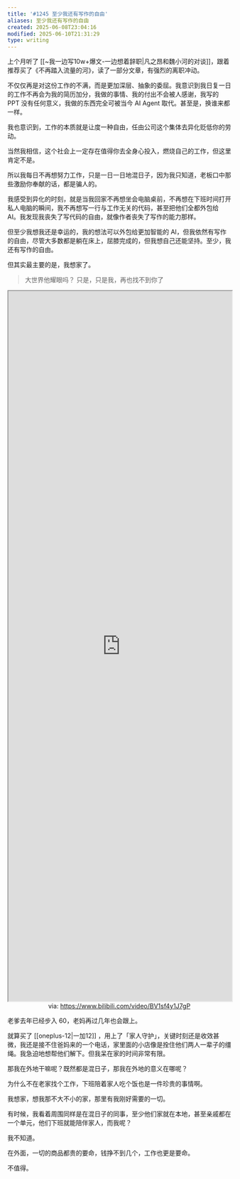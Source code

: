 ```yaml
---
title: '#1245 至少我还有写作的自由'
aliases: 至少我还有写作的自由
created: 2025-06-08T23:04:16
modified: 2025-06-10T21:31:29
type: writing
---
```


上个月听了 [[~我一边写10w+爆文-一边想着辞职|凡之昂和魏小河的对谈]]，跟着推荐买了《不再踏入流量的河》，读了一部分文章，有强烈的离职冲动。

不仅仅再是对这份工作的不满，而是更加深层、抽象的委屈。我意识到我日复一日的工作不再会为我的简历加分，我做的事情、我的付出不会被人感谢，我写的 PPT 没有任何意义，我做的东西完全可被当今 AI Agent 取代。甚至是，换谁来都一样。

我也意识到，工作的本质就是让度一种自由，任由公司这个集体去异化贬低你的劳动。

当然我相信，这个社会上一定存在值得你去全身心投入，燃烧自己的工作，但这里肯定不是。

所以我每日不再想努力工作，只是一日一日地混日子，因为我只知道，老板口中那些激励你奉献的话，都是骗人的。

我感受到异化的时刻，就是当我回家不再想坐会电脑桌前，不再想在下班时间打开私人电脑的瞬间，我不再想写一行与工作无关的代码，甚至把他们全都外包给 AI。我发现我丧失了写代码的自由，就像作者丧失了写作的能力那样。

但至少我想我还是幸运的，我的想法可以外包给更加智能的 AI，但我依然有写作的自由，尽管大多数都是躺在床上，屈膝完成的，但我想自己还能坚持。至少，我还有写作的自由。

但其实最主要的是，我想家了。

> 大世界他耀眼吗？
> 只是，只是我，再也找不到你了

<iframe src='https://player.bilibili.com/player.html?isOutside=true&bvid=BV1sf4y1J7gP&p=1&autoplay=false' style='height:40vh;width:100%' class='iframe-radius' allow='fullscreen'></iframe>
<center>via: <a href='https://www.bilibili.com/video/BV1sf4y1J7gP' target='_blank' class='external-link'>https://www.bilibili.com/video/BV1sf4y1J7gP</a></center>

老爹去年已经步入 60，老妈再过几年也会跟上。

就算买了 [[oneplus-12|一加12]] ，用上了「家人守护」，关键时刻还是收效甚微，我还是接不住爸妈来的一个电话，家里面的小店像是拴住他们两人一辈子的缰绳。我急迫地想帮他们解下。但我呆在家的时间非常有限。

那我在外地干嘛呢？既然都是混日子，那我在外地的意义在哪呢？

为什么不在老家找个工作，下班陪着家人吃个饭也是一件珍贵的事情啊。

我想家，想我那不大不小的家，那里有我刚好需要的一切。

有时候，我看着周围同样是在混日子的同事，至少他们家就在本地，甚至亲戚都在一个单元，他们下班就能陪伴家人，而我呢？

我不知道。

在外面，一切的商品都贵的要命，钱挣不到几个，工作也更是要命。

不值得。
